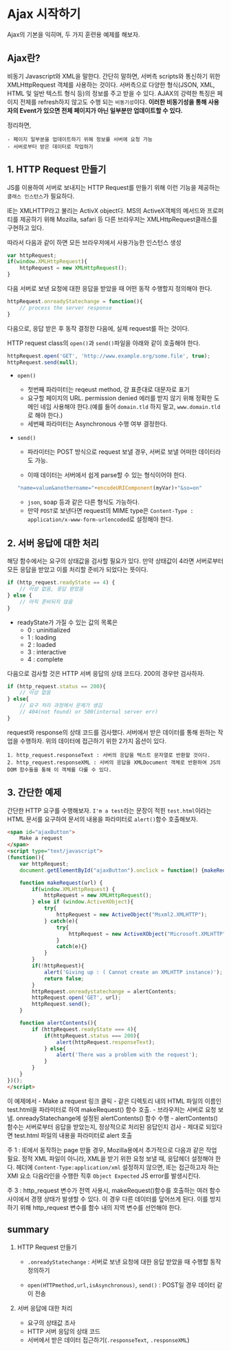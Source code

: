 # Ajax 시작하기

Ajax의 기본을 익히며, 두 가지 훈련용 예제를 해보자.

## Ajax란?

비동기 Javascript와 XML을 말한다.
간단히 말하면, 서버측 scripts와 통신하기 위한 XMLHttpRequest 객체를 사용하는 것이다.
서버측으로 다양한 형식(JSON, XML, HTML 및 일반 텍스트 형식 등)의 정보를 주고 받을 수 있다. AJAX의 강력한 특징은 페이지 전체를 refresh하지 않고도 수행 되는 `비동기성`이다. **이러한 비동기성을 통해 사용자의 Event가 있으면 전체 페이지가 아닌 일부분만 업데이트할 수 있다.**

정리하면,

	- 페이지 일부분을 업데이트하기 위해 정보를 서버에 요청 가능
	- 서버로부터 받은 데이터로 작업하기

## 1. HTTP Request 만들기

JS를 이용하여 서버로 보내지는 HTTP Request를 만들기 위해 이런 기능을 제공하는 `클래스 인스턴스`가 필요하다.

IE는 XMLHTTP라고 불리는 ActivX object다.
MS의 ActiveX객체의 메서드와 프로퍼티를 제공하기 위해 Mozilla, safari 등 다른 브라우저는 XMLHttpRequest클래스를 구현하고 있다.

따라서 다음과 같이 하면 모든 브라우저에서 사용가능한 인스턴스 생성

```javascript
var httpRequest;
if(window.XMLHttpRequest){
	httpRequest = new XMLHttpRequest();
}
```

다음 서버로 보낸 요청에 대한 응답을 받았을 때 어떤 동작 수행할지 정의해야 한다.

```javascript
httpRequest.onreadyStatechange = function(){
	// process the server response
}
```

다음으로, 응답 받은 후 동작 결정한 다음에, 실제 request를 하는 것이다.

HTTP request class의 `open()`과 `send()`파일을 아래와 같이 호출해야 한다.

```javascript
httpRequest.open('GET', 'http://www.example.org/some.file', true);
httpRequest.send(null);
```

- `open()`
	- 첫번째 파라미터는 reqeust method, 걍 표준대로 대문자로 표기
	- 요구할 페이지의 URL. permission denied 에러를 받지 않기 위해 정확한 도메인 네임 사용해야 한다.(예를 들어 `domain.tld` 하지 말고, `www.domain.tld`로 해야 한다.)
	- 세번째 파라미터는 Asynchronous 수행 여부 결정한다.

- `send()`
	- 파라미터는 POST 방식으로 request 보낼 경우, 서버로 보낼 어떠한 데이터라도 가능.

	- 이때 데이터는 서버에서 쉽게 parse할 수 있는 형식이어야 한다.

	```javascript
	"name=value&anothername="+encodeURIComponent(myVar)+"&so=on"
	```

	- `json`, soap 등과 같은 다른 형식도 가능하다.
	- 만약 `POST`로 보낸다면 request의 MIME type은 `Content-Type : application/x-www-form-urlencoded`로 설정해야 한다.

## 2. 서버 응답에 대한 처리

해당 함수에서는 요구의 상태값을 검사할 필요가 있다. 만약 상태값이 4라면 서버로부터 모든 응답을 받았고 이를 처리할 준비가 되었다는 뜻이다.

```javascript
if (http_request.readyState == 4) {
    // 이상 없음, 응답 받았음
} else {
    // 아직 준비되지 않음
}
```

- readyState가 가질 수 있는 값의 목록은
	- 0 : uninitialized
	- 1 : loading
	- 2 : loaded
	- 3 : interactive
	- 4 : complete

다음으로 검사할 것은 HTTP 서버 응답의 상태 코드다.
200의 경우만 검사하자.

```javascript
if (http_request.status == 200){
	// 이상 없음
} else{
	// 요구 처리 과정에서 문제가 생김
	// 404(not found) or 500(internal server err)
}
```

request와 response의 상태 코드를 검사했다.
서버에서 받은 데이터를 통해 원하는 작업을 수행하자.
위의 데이터에 접근하기 위한 2가지 옵션이 있다.

	1. http_request.responseText : 서버의 응답을 텍스트 문자열로 반환할 것이다.
	2. http_request.responseXML : 서버의 응답을 XMLDocument 객체로 반환하여 JS의 DOM 함수들을 통해 이 객체를 다룰 수 있다.

## 3. 간단한 예제

간단한 HTTP 요구를 수행해보자.
`I'm a test`라는 문장이 적힌 `test.html`이라는 HTML 문서를 요구하여 문서의 내용을 파라미터로 `alert()`함수 호출해보자.

```html
<span id="ajaxButton">
	Make a request
</span>
<script type="text/javascript">
(function(){
	var httpRequest;
	document.getElementById("ajaxButton").onclick = function() {makeRequest('test.html');}

	function makeRequest(url) {
		if(window.XMLHttpRequest) {
			httpRequest = new XMLHttpRequest();
		} else if (window.ActiveXObject){
			try{
				httpRequest = new ActiveObject("Msxml2.XMLHTTP");
			} catch(e){
				try{
					httpRequest = new ActiveXObject("Microsoft.XMLHTTP");
				}
				catch(e){}
			}
		}
		if(!httpRequest){
			alert('Giving up : ( Cannot create an XMLHTTP instance)');
			return false;
		}
		httpRequest.onreadystatechange = alertContents;
	    httpRequest.open('GET', url);
	    httpRequest.send();
	}

	function alertContents(){
		if (httpRequest.readyState === 4){
			if(httpRequest.status === 200){
				alert(httpRequest.responseText);
			} else{
				alert('There was a problem with the request');
			}
		}
	}
})();
</script>
```

이 예제에서
	- Make a request 링크 클릭
	- 같은 디렉토리 내의 HTML 파일의 이름인 test.html을 파라미터로 하여 makeRequest() 함수 호출.
	- 브라우저는 서버로 요청 보냄. onreadyStatechange에 설정된 alertContents() 함수 수행
	- alertContents() 함수는 서버로부터 응답을 받았는지, 정상적으로 처리된 응답인지 검사
	- 제대로 되있다면 test.html 파일의 내용을 파라미터로 alert 호출

주 1
: IE에서 동작하는 page 만들 경우, Mozilla용에서 추가적으로 다음과 같은 작업 필요. 정적 XML 파일이 아니라, XML을 받기 위한 요청 보낼 때, 응답헤더 설정해야 한다. 헤더에 `Content-Type:application/xml` 설정하지 않으면, IE는 접근하고자 하는 XMl 요소 다음라인을 수행한 직후 `Object Expected` JS error를 발생시킨다.

주 3
: http_request 변수가 전역 사용시, makeRequest()함수를 호출하는 여러 함수 사이에서 경쟁 상태가 발생할 수 있다. 이 경우 다른 데이터를 덮어쓰게 된다. 이를 방지하기 위해 http_request 변수를 함수 내의 지역 변수를 선언해야 한다.

## summary

1. HTTP Request 만들기
	- `.onreadyStatechange` : 서버로 보낸 요청에 대한 응답 받았을 때 수행할 동작 정의하기

	- `open(HTTPmethod,url,isAsynchronous)`, `send()` : POST일 경우 데이터 같이 전송

2. 서버 응답에 대한 처리
	- 요구의 상태값 조사
	- HTTP 서버 응답의 상태 코드
	- 서버에서 받은 데이터 접근하기(`.responseText`, `.responseXML`)
